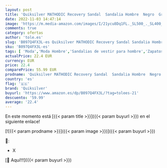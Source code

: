 ```yaml
---
layout: post
title: 'Quiksilver MATHODIC Recovery Sandal  Sandalia Hombre  Negro  Gris y marrón  44 EU'
date: 2022-11-03 14:47:14
image: 'https://m.media-amazon.com/images/I/21ycu8Dq1FL._SL500_._SL400_.jpg'
comments: true
category: ofertas
author: 'tole.es'
slug: 'B097Q4FX3L-es Quiksilver MATHODIC Recovery Sandal Sandalia Hombre Negro...'
sku: 'B097Q4FX3L-es'
tags: [ 'Moda','Moda Hombre','Sandalias de vestir para hombre','Zapatos para hombre','quiksilver','sandalia','🇪🇸', ]
actualPrice: 22.4 EUR
currency: EUR
price: 22.4
comparePrice: 55.99 EUR
prodname: 'Quiksilver MATHODIC Recovery Sandal  Sandalia Hombre  Negro  Gris y marrón  44 EU'
country: 'es'
flag: '🇪🇸'
brand: 'Quiksilver'
buyurl: 'https://www.amazon.es/dp/B097Q4FX3L/?tag=tolees-21'
descuento: '59.99'
average: '22.4'
---
```


En este momento está [{{< param title >}}]({{< param buyurl >}}) en el siguiente enlace!

[![{{< param prodname >}}]({{< param image >}})]({{< param buyurl >}})

🔎:

- X

[🛒 Aquí!!!]({{< param buyurl >}})
